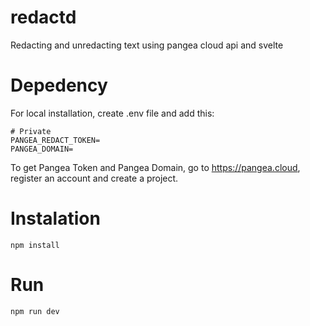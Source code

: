 # redactd

Redacting and unredacting text using pangea cloud api and svelte


# Depedency

For local installation, create .env file and add this:

```
# Private
PANGEA_REDACT_TOKEN=
PANGEA_DOMAIN=
```
To get Pangea Token and Pangea Domain, go to https://pangea.cloud, register an account and create a project.


# Instalation
```
npm install
```

# Run

```
npm run dev
```